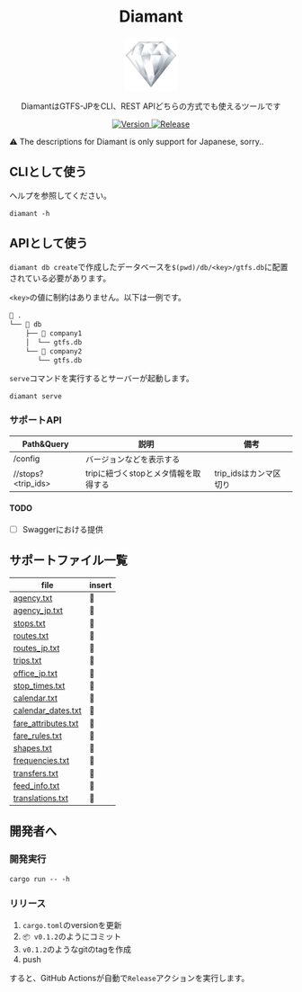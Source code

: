 <h1 align="center">
    Diamant
</h1>

<p align="center">
    <img alt="Diamant" src="./logo.png?raw=true" width="96">
</p>

<p align="center">
  DiamantはGTFS-JPをCLI、REST APIどちらの方式でも使えるツールです
</p>

<p align="center">
  <a href="https://github.com/tadashi-aikawa/diamant/releases/latest">
    <img alt="Version" src="https://img.shields.io/github/v/release/tadashi-aikawa/diamant?label=%F0%9F%93%A6release" />
  </a>
  <a href="https://github.com/tadashi-aikawa/diamant/actions/workflows/release.yaml">
    <img alt="Release" src="https://github.com/tadashi-aikawa/diamant/actions/workflows/release.yaml/badge.svg" />
  </a>
</p>

⚠ The descriptions for Diamant is only support for Japanese, sorry..


CLIとして使う
-------------

ヘルプを参照してください。

```shell
diamant -h
```

APIとして使う
-------------

`diamant db create`で作成したデータベースを`$(pwd)/db/<key>/gtfs.db`に配置されている必要があります。

`<key>`の値に制約はありません。以下は一例です。

```console
📂 .
└── 📂 db
    ├── 📂 company1
    │  └── gtfs.db
    └── 📂 company2
       └── gtfs.db   
```

`serve`コマンドを実行するとサーバーが起動します。

```shell
diamant serve
```


### サポートAPI

| Path&Query              | 説明                                 | 備考                   |
| ----------------------- | ------------------------------------ | ---------------------- |
| /config                 | バージョンなどを表示する             |                        |
| /<key>/stops?<trip_ids> | tripに紐づくstopとメタ情報を取得する | trip_idsはカンマ区切り |

#### TODO

- [ ] Swaggerにおける提供


サポートファイル一覧
--------------------

| file                  | insert |
| --------------------- | ------ |
| [agency.txt]          | 💎   |
| [agency_jp.txt]       | 💎   |
| [stops.txt]           | 💎   |
| [routes.txt]          | 💎   |
| [routes_jp.txt]       | 💎   |
| [trips.txt]           | 💎   |
| [office_jp.txt]       | 💎   |
| [stop_times.txt]      | 💎   |
| [calendar.txt]        | 💎   |
| [calendar_dates.txt]  | 💎   |
| [fare_attributes.txt] | 💎   |
| [fare_rules.txt]      | 💎   |
| [shapes.txt]          | 💎   |
| [frequencies.txt]     | 💎   |
| [transfers.txt]       | 💎   |
| [feed_info.txt]       | 💎   |
| [translations.txt]    | 💎   |

[agency.txt]: https://www.gtfs.jp/developpers-guide/format-reference.html#agency
[agency_jp.txt]: https://www.gtfs.jp/developpers-guide/format-reference.html#agency
[stops.txt]: https://www.gtfs.jp/developpers-guide/format-reference.html#stops
[routes.txt]: https://www.gtfs.jp/developpers-guide/format-reference.html#routes
[routes_jp.txt]: https://www.gtfs.jp/developpers-guide/format-reference.html#routes
[trips.txt]: https://www.gtfs.jp/developpers-guide/format-reference.html#trips
[office_jp.txt]: https://www.gtfs.jp/developpers-guide/format-reference.html#office_jp
[stop_times.txt]: https://www.gtfs.jp/developpers-guide/format-reference.html#stop_times
[calendar.txt]: https://www.gtfs.jp/developpers-guide/format-reference.html#calendar
[calendar_dates.txt]: https://www.gtfs.jp/developpers-guide/format-reference.html#calendar
[fare_attributes.txt]: https://www.gtfs.jp/developpers-guide/format-reference.html#fare
[fare_rules.txt]: https://www.gtfs.jp/developpers-guide/format-reference.html#fare
[shapes.txt]: https://www.gtfs.jp/developpers-guide/format-reference.html#shapes
[frequencies.txt]: https://www.gtfs.jp/developpers-guide/format-reference.html#frequencies
[transfers.txt]: https://www.gtfs.jp/developpers-guide/format-reference.html#transfers
[feed_info.txt]: https://www.gtfs.jp/developpers-guide/format-reference.html#feed_info
[translations.txt]: https://www.gtfs.jp/developpers-guide/format-reference.html#translations


開発者へ
--------

### 開発実行

```shell
cargo run -- -h
```

### リリース

1. `cargo.toml`のversionを更新
2. `📦 v0.1.2`のようにコミット
3. `v0.1.2`のようなgitのtagを作成
4. push

すると、GitHub Actionsが自動で`Release`アクションを実行します。
